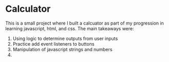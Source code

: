 # Calculator

This is a small project where I built a calcuator as part of my progression in learning javascript, html, and css. The main takeaways were: 

1. Using logic to determine outputs from user inputs
2. Practice add event listeners to buttons
3. Manipulation of javascript strings and numbers
4. 
